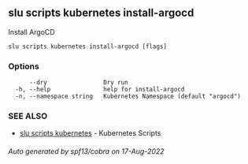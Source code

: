 ## slu scripts kubernetes install-argocd

Install ArgoCD

```
slu scripts kubernetes install-argocd [flags]
```

### Options

```
      --dry                Dry run
  -h, --help               help for install-argocd
  -n, --namespace string   Kubernetes Namespace (default "argocd")
```

### SEE ALSO

* [slu scripts kubernetes](slu_scripts_kubernetes.md)	 - Kubernetes Scripts

###### Auto generated by spf13/cobra on 17-Aug-2022
